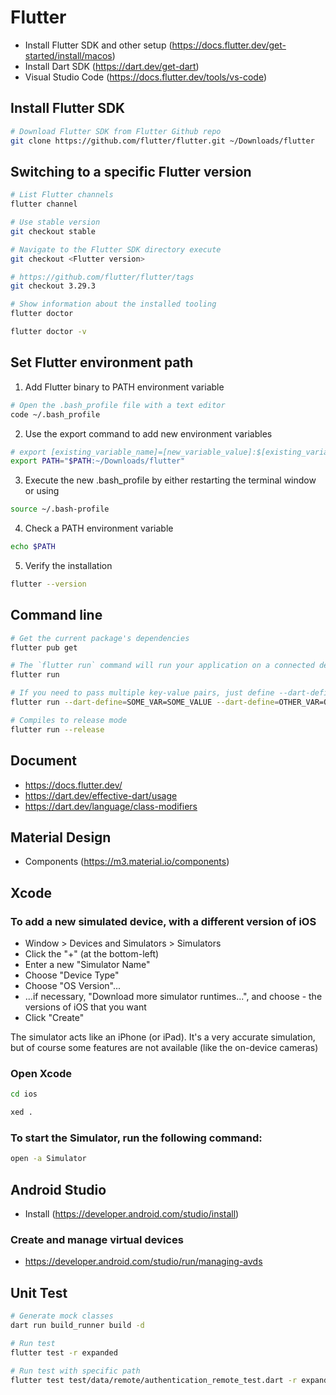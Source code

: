 # Flutter
- Install Flutter SDK and other setup (https://docs.flutter.dev/get-started/install/macos)
- Install Dart SDK (https://dart.dev/get-dart)
- Visual Studio Code (https://docs.flutter.dev/tools/vs-code)

## Install Flutter SDK
``` bash
# Download Flutter SDK from Flutter Github repo
git clone https://github.com/flutter/flutter.git ~/Downloads/flutter
```

## Switching to a specific Flutter version
``` bash
# List Flutter channels
flutter channel

# Use stable version
git checkout stable

# Navigate to the Flutter SDK directory execute
git checkout <Flutter version>

# https://github.com/flutter/flutter/tags
git checkout 3.29.3

# Show information about the installed tooling
flutter doctor

flutter doctor -v
```

## Set Flutter environment path
1. Add Flutter binary to PATH environment variable
``` bash
# Open the .bash_profile file with a text editor
code ~/.bash_profile
```
2. Use the export command to add new environment variables
``` bash
# export [existing_variable_name]=[new_variable_value]:$[existing_variable_name]
export PATH="$PATH:~/Downloads/flutter"
```
3. Execute the new .bash_profile by either restarting the terminal window or using
``` bash
source ~/.bash-profile
```
4. Check a PATH environment variable
``` bash
echo $PATH
```
5. Verify the installation
``` bash
flutter --version
```

## Command line
``` bash
# Get the current package's dependencies
flutter pub get

# The `flutter run` command will run your application on a connected device, or iOS simulator, or Android Emulator. You can also use --verbose command to get a detailed log while running the application.
flutter run

# If you need to pass multiple key-value pairs, just define --dart-define multiple times:
flutter run --dart-define=SOME_VAR=SOME_VALUE --dart-define=OTHER_VAR=OTHER_VALUE

# Compiles to release mode
flutter run --release
```

## Document
- https://docs.flutter.dev/
- https://dart.dev/effective-dart/usage
- https://dart.dev/language/class-modifiers

## Material Design
- Components (https://m3.material.io/components)

## Xcode

### To add a new simulated device, with a different version of iOS

- Window > Devices and Simulators > Simulators
- Click the "+" (at the bottom-left)
- Enter a new "Simulator Name"
- Choose "Device Type"
- Choose "OS Version"...
- ...if necessary, "Download more simulator runtimes...", and choose - the versions of iOS that you want
- Click "Create"

The simulator acts like an iPhone (or iPad).
It's a very accurate simulation, but of course some features are not available (like the on-device cameras)

### Open Xcode
``` bash
cd ios

xed .
```

### To start the Simulator, run the following command:
``` bash
open -a Simulator
```

## Android Studio
- Install (https://developer.android.com/studio/install)

### Create and manage virtual devices
- https://developer.android.com/studio/run/managing-avds

## Unit Test
``` bash
# Generate mock classes
dart run build_runner build -d

# Run test
flutter test -r expanded

# Run test with specific path
flutter test test/data/remote/authentication_remote_test.dart -r expanded
```